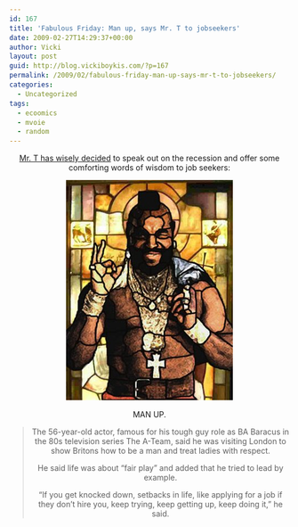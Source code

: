 ```yaml
---
id: 167
title: 'Fabulous Friday: Man up, says Mr. T to jobseekers'
date: 2009-02-27T14:29:37+00:00
author: Vicki
layout: post
guid: http://blog.vickiboykis.com/?p=167
permalink: /2009/02/fabulous-friday-man-up-says-mr-t-to-jobseekers/
categories:
  - Uncategorized
tags:
  - ecoomics
  - mvoie
  - random
---
```

<p style="text-align: center;">
  <a href="http://www.mirror.co.uk/celebs/latest/2009/02/27/mr-t-s-advice-to-british-jobseekers-115875-21156721/">Mr. T has wisely decided</a> to speak out on the recession and offer some comforting words of wisdom to job seekers:
</p>

<p style="text-align: center;">
  <a href="https://raw.githubusercontent.com/veekaybee/wlb/gh-pages/assets/images/2009/02/mrt-stained-glass1.jpg"><img class="size-full wp-image-169 alignnone" title="mrt-stained-glass1" src="https://raw.githubusercontent.com/veekaybee/wlb/gh-pages/assets/images/2009/02/mrt-stained-glass1.jpg" alt="mrt-stained-glass1" width="300" height="395" /></a>
</p>

<p style="text-align: center;">
  MAN UP.
</p>

<blockquote style="text-align: center;">
  <p>
    The 56-year-old actor, famous for his tough guy role as BA Baracus in the 80s television series The A-Team, said he was visiting London to show Britons how to be a man and treat ladies with respect.
  </p>
  
  <p>
    He said life was about &#8220;fair play&#8221; and added that he tried to lead by example.
  </p>
  
  <p>
    &#8220;If you get knocked down, setbacks in life, like applying for a job if they don&#8217;t hire you, keep trying, keep getting up, keep doing it,&#8221; he said.
  </p>
</blockquote>